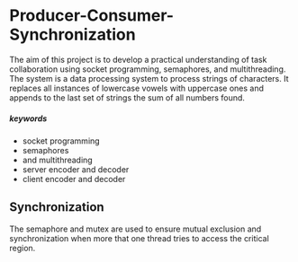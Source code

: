 # Producer-Consumer-Synchronization
The aim of this project is to develop a practical understanding of task collaboration using socket programming, semaphores, and multithreading.
The system is a data processing system to process strings of characters. It replaces all instances of lowercase vowels with uppercase ones and 
appends to the last set of strings the sum of all numbers found.
##### keywords 
- socket programming
- semaphores 
- and multithreading
- server encoder and decoder
- client encoder and decoder

## Synchronization
The semaphore and mutex are used to ensure mutual exclusion and synchronization when more that one thread tries to access the critical region.

